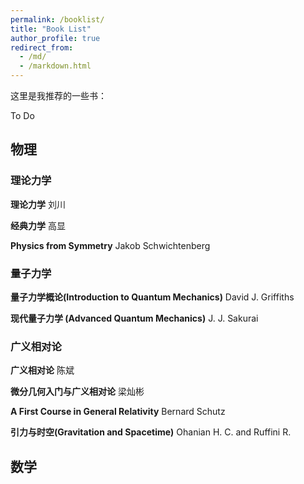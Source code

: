```yaml
---
permalink: /booklist/
title: "Book List"
author_profile: true
redirect_from: 
  - /md/
  - /markdown.html
---
```


这里是我推荐的一些书：

To Do

## 物理

### 理论力学

**理论力学** 刘川

**经典力学** 高显

**Physics from Symmetry** Jakob Schwichtenberg

### 量子力学

**量子力学概论(Introduction to Quantum Mechanics)** David J. Griffiths

**现代量子力学 (Advanced Quantum Mechanics)** J. J. Sakurai 

### 广义相对论

**广义相对论** 陈斌

**微分几何入门与广义相对论** 梁灿彬

**A First Course in General Relativity** Bernard Schutz

**引力与时空(Gravitation and Spacetime)** Ohanian H. C. and Ruffini R.

## 数学


